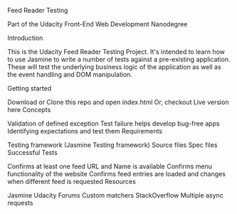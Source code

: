 Feed Reader Testing

Part of the Udacity Front-End Web Development Nanodegree

Introduction

This is the Udacity Feed Reader Testing Project. It's intended to learn how to use Jasmine to write a number of tests against a pre-existing application. These will test the underlying business logic of the application as well as the event handling and DOM manipulation.

Getting started

Download or Clone this repo and open index.html
Or, checkout Live version here
Concepts

Validation of defined exception
Test failure helps develop bug-free apps
Identifying expectations and test them
Requirements

Testing framework (Jasmine Testing framework)
Source files
Spec files
Successful Tests

Confirms at least one feed URL and Name is available
Confirms menu functionality of the website
Confirms feed entries are loaded and changes when different feed is requested
Resources

Jasmine
Udacity Forums
Custom matchers
StackOverflow
Multiple async requests
